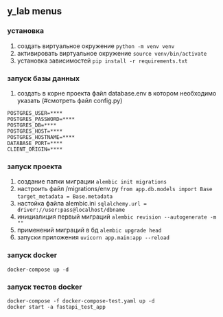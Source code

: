 ## y_lab menus

### установка

1. создать виртуальное окружение ```python -m venv venv```
2. активировать виртуальное окружение ```source venv/bin/activate```
3. установка зависимостей ```pip install -r requirements.txt```

### запуск базы данных
1. создать в корне проекта файл database.env в котором необходимо указать
(#смотреть файл config.py)
```
POSTGRES_USER=****
POSTGRES_PASSWORD=****
POSTGRES_DB=****
POSTGRES_HOST=****
POSTGRES_HOSTNAME=****
DATABASE_PORT=****
CLIENT_ORIGIN=****
```

### запуск проекта
1. создание папки миграции ```alembic init migrations```
2. настроить файл /migrations/env.py
```from app.db.models import Base```
```target_metadata = Base.metadata```
3. настойка файла alembic.ini ```sqlalchemy.url = driver://user:pass@localhost/dbname```
3. инициалиция первый миграций ```alembic revision --autogenerate -m ""```
4. применений миграций в бд ```alembic upgrade head```
5. запуски приложения ```uvicorn app.main:app --reload```


### запуск docker
```
docker-compose up -d
```
### запуск тестов docker
```shell
docker-compose -f docker-compose-test.yaml up -d
docker start -a fastapi_test_app
```
